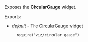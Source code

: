 Exposes the **CircularGauge** widget.

Exports:

- *default* - The [CircularGauge](/api-reference/20%20Data%20Visualization%20Widgets/35%20dxCircularGauge '/Documentation/ApiReference/Data_Visualization_Widgets/dxCircularGauge/') widget

        require("viz/circular_gauge")

